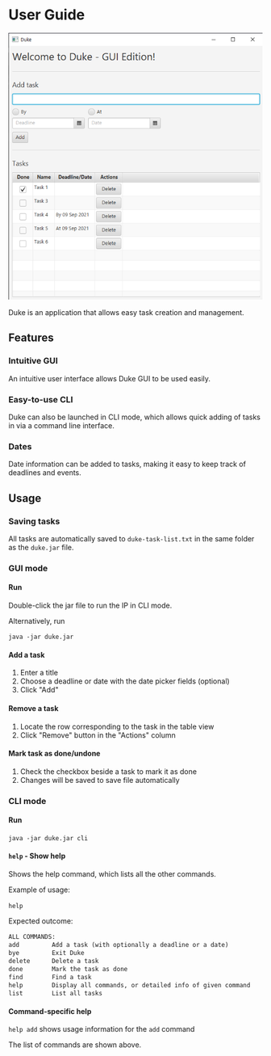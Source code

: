 # User Guide

![Duke GUI](Ui.png)

Duke is an application that allows easy task creation and management.

## Features

### Intuitive GUI

An intuitive user interface allows Duke GUI to be used easily.

### Easy-to-use CLI

Duke can also be launched in CLI mode, which allows quick adding of tasks in via a command line interface.

### Dates

Date information can be added to tasks, making it easy to keep track of deadlines and events.

## Usage

### Saving tasks

All tasks are automatically saved to `duke-task-list.txt` in the same folder as the `duke.jar` file.

### GUI mode

#### Run

Double-click the jar file to run the IP in CLI mode.

Alternatively, run

```
java -jar duke.jar
```

#### Add a task

1. Enter a title
2. Choose a deadline or date with the date picker fields (optional)
3. Click "Add"

#### Remove a task

1. Locate the row corresponding to the task in the table view
2. Click "Remove" button in the "Actions" column

#### Mark task as done/undone

1. Check the checkbox beside a task to mark it as done
2. Changes will be saved to save file automatically





### CLI mode

#### Run

```
java -jar duke.jar cli
```

#### `help` - Show help

Shows the help command, which lists all the other commands.

Example of usage:

`help`

Expected outcome:

```
ALL COMMANDS:
add         Add a task (with optionally a deadline or a date)
bye         Exit Duke
delete      Delete a task
done        Mark the task as done
find        Find a task
help        Display all commands, or detailed info of given command
list        List all tasks
```

#### Command-specific help

`help add` shows usage information for the `add` command

The list of commands are shown above.
